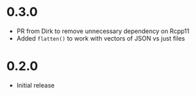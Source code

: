 0.3.0
=====================
* PR from Dirk to remove unnecessary dependency on Rcpp11
* Added `flatten()` to work with vectors of JSON vs just files

0.2.0
=====================
* Initial release
